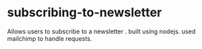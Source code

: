 # subscribing-to-newsletter

Allows users to subscribe  to a newsletter .
built using nodejs.
used mailchimp to handle requests.
